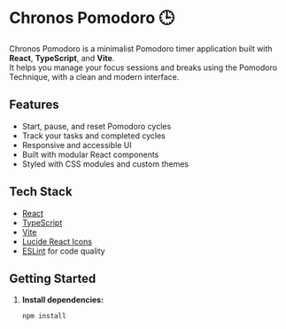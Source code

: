 # Chronos Pomodoro 🕒

Chronos Pomodoro is a minimalist Pomodoro timer application built with
**React**, **TypeScript**, and **Vite**.  
It helps you manage your focus sessions and breaks using the Pomodoro Technique,
with a clean and modern interface.

## Features

- Start, pause, and reset Pomodoro cycles
- Track your tasks and completed cycles
- Responsive and accessible UI
- Built with modular React components
- Styled with CSS modules and custom themes

## Tech Stack

- [React](https://react.dev/)
- [TypeScript](https://www.typescriptlang.org/)
- [Vite](https://vitejs.dev/)
- [Lucide React Icons](https://lucide.dev/)
- [ESLint](https://eslint.org/) for code quality

## Getting Started

1. **Install dependencies:**
   ```sh
   npm install
   ```
